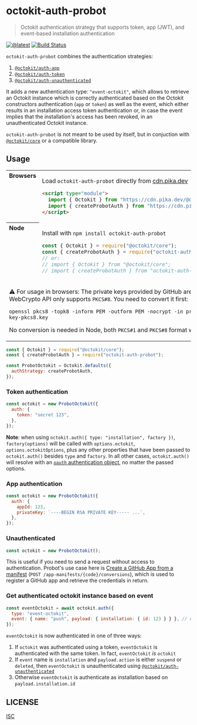 # octokit-auth-probot

> Octokit authentication strategy that supports token, app (JWT), and event-based installation authentication

[![@latest](https://img.shields.io/npm/v/octokit-auth-probot.svg)](https://www.npmjs.com/package/octokit-auth-probot)
[![Build Status](https://github.com/probot/octokit-auth-probot/workflows/Test/badge.svg)](https://github.com/probot/octokit-auth-probot/actions?query=workflow%3ATest)

`octokit-auth-probot` combines the authentication strategies:

1. [`@octokit/auth-app`](https://github.com/octokit/auth-app.js#readme)
2. [`@octokit/auth-token`](https://github.com/octokit/auth-token.js#readme)
3. [`@octokit/auth-unauthenticated`](https://github.com/octokit/auth-unauthenticated.js#readme)

It adds a new authentication type: `"event-octokit"`, which allows to retrieve an Octokit instance which is correctly authenticated based on the Octokit constructors authentication (`app` or `token`) as well as the event, which either results in an installation access token authentication or, in case the event implies that the installation's access has been revoked, in an unauthenticated Octokit instance.

`octokit-auth-probot` is not meant to be used by itself, but in conjuction with [`@octokit/core`](https://github.com/octokit/core.js#readme) or a compatible library.

## Usage

<table>
<tbody valign=top align=left>
<tr><th>
Browsers
</th><td width=100%>

Load `octokit-auth-probot` directly from [cdn.pika.dev](https://cdn.pika.dev)

```html
<script type="module">
  import { Octokit } from "https://cdn.pika.dev/@octokit/core";
  import { createProbotAuth } from "https://cdn.pika.dev/octokit-auth-probot";
</script>
```

</td></tr>
<tr><th>
Node
</th><td>

Install with <code>npm install octokit-auth-probot</code>

```js
const { Octokit } = require("@octokit/core");
const { createProbotAuth } = require("octokit-auth-probot");
// or:
// import { Octokit } from "@octokit/core";
// import { createProbotAuth } from "octokit-auth-probot";
```

</td></tr>
<tr><td colspan=2>

⚠️ For usage in browsers: The private keys provided by GitHub are in `PKCS#1` format, but the WebCrypto API only supports `PKCS#8`. You need to convert it first:

```shell
openssl pkcs8 -topk8 -inform PEM -outform PEM -nocrypt -in private-key.pem -out private-key-pkcs8.key
```

No conversion is needed in Node, both `PKCS#1` and `PKCS#8` format will work.

</td></tr>
</tbody>
</table>

```js
const { Octokit } = require("@octokit/core");
const { createProbotAuth } = require("octokit-auth-probot");

const ProbotOctokit = Octokit.defaults({
  authStrategy: createProbotAuth,
});
```

### Token authentication

```js
const octokit = new ProbotOctokit({
  auth: {
    token: "secret 123",
  },
});
```

**Note**: when using `octokit.auth({ type: "installation", factory })`, `factory(options)` will be called with `options.octokit`, `options.octokitOptions`, plus any other properties that have been passed to `octokit.auth()` besides `type` and `factory`. In all other cases, `octokit.auth()` will resolve with an [`oauth` authentication object](https://github.com/octokit/auth-token.js#authentication-object), no matter the passed options.

### App authentication

```js
const octokit = new ProbotOctokit({
  auth: {
    appId: 123,
    privateKey: `----BEGIN RSA PRIVATE KEY----- ...`,
  },
});
```

### Unauthenticated

```js
const octokit = new ProbotOctokit();
```

This is useful if you need to send a request without access to authentication. Probot's use case here is [Create a GitHub App from a manifest](https://docs.github.com/en/free-pro-team@latest/rest/reference/apps#create-a-github-app-from-a-manifest) (`POST /app-manifests/{code}/conversions`), which is used to register a GitHub app and retrieve the credentials in return.

### Get authenticated octokit instance based on event

```js
const eventOctokit = await octokit.auth({
  type: "event-octokit",
  event: { name: "push", payload: { installation: { id: 123 } } }, // event payload
});
```

`eventOctokit` is now authenticated in one of three ways:

1. If `octokit` was authenticated using a token, `eventOctokit` is authenticated with the same token. In fact, `eventOctokit` _is_ `octokit`
2. If `event` name is `installation` and `payload.action` is either `suspend` or `deleted`, then `eventOctokit` is unauthenticated using [`@octokit/auth-unauthenticated`](https://github.com/octokit/auth-unauthenticated.js#readme)
3. Otherwise `eventOctokit` is authenticate as installation based on `payload.installation.id`

## LICENSE

[ISC](LICENSE)
